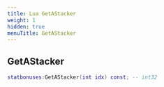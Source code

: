 ```yaml
---
title: Lua GetAStacker
weight: 1
hidden: true
menuTitle: GetAStacker
---
```

## GetAStacker
```lua
statbonuses:GetAStacker(int idx) const; -- int32
```
